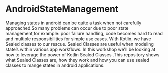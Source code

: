 # AndroidStateManagement
Managing states in android can be quite a task when not carefully approached.So many problems can occur due to poor state management,for example: poor failure handling, code becomes hard to read and multiple responsibilities for simple use cases. With Kotlin, we have Sealed classes to our rescue.  Sealed Classes are useful when modeling state’s within various app workflows. In this workshop we'll be looking at how to leverage the power of Kotlin Sealed Classes .This repository shows what Sealed Classes are, how they work and how you can use sealed classes to mange states in  android applications.
